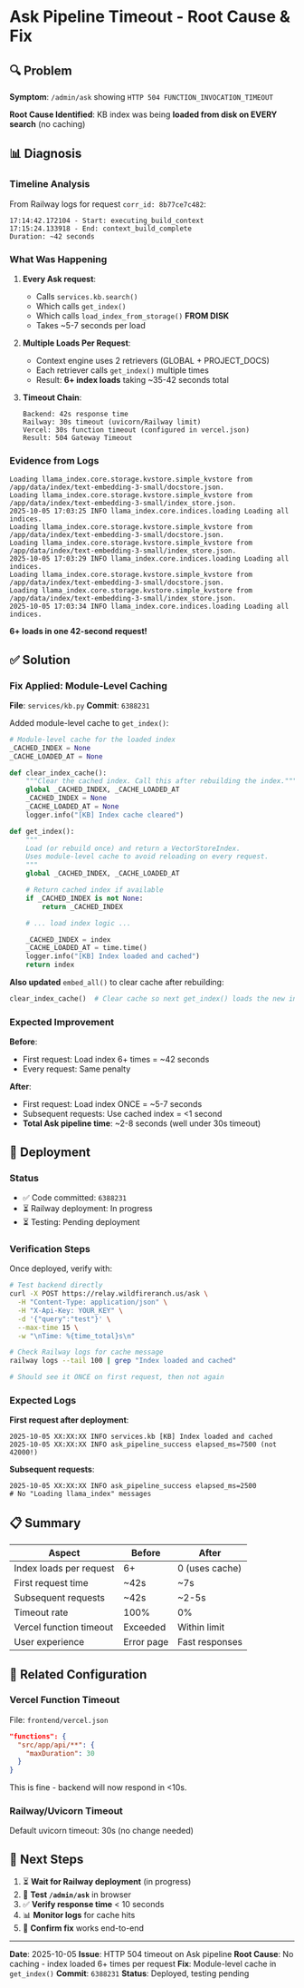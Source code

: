# Ask Pipeline Timeout - Root Cause & Fix

## 🔍 Problem

**Symptom**: `/admin/ask` showing `HTTP 504 FUNCTION_INVOCATION_TIMEOUT`

**Root Cause Identified**: KB index was being **loaded from disk on EVERY search** (no caching)

## 📊 Diagnosis

### Timeline Analysis
From Railway logs for request `corr_id: 8b77ce7c482`:

```
17:14:42.172104 - Start: executing_build_context
17:15:24.133918 - End: context_build_complete
Duration: ~42 seconds
```

### What Was Happening

1. **Every Ask request**:
   - Calls `services.kb.search()`
   - Which calls `get_index()`
   - Which calls `load_index_from_storage()` **FROM DISK**
   - Takes ~5-7 seconds per load

2. **Multiple Loads Per Request**:
   - Context engine uses 2 retrievers (GLOBAL + PROJECT_DOCS)
   - Each retriever calls `get_index()` multiple times
   - Result: **6+ index loads** taking ~35-42 seconds total

3. **Timeout Chain**:
   ```
   Backend: 42s response time
   Railway: 30s timeout (uvicorn/Railway limit)
   Vercel: 30s function timeout (configured in vercel.json)
   Result: 504 Gateway Timeout
   ```

### Evidence from Logs

```
Loading llama_index.core.storage.kvstore.simple_kvstore from /app/data/index/text-embedding-3-small/docstore.json.
Loading llama_index.core.storage.kvstore.simple_kvstore from /app/data/index/text-embedding-3-small/index_store.json.
2025-10-05 17:03:25 INFO llama_index.core.indices.loading Loading all indices.
Loading llama_index.core.storage.kvstore.simple_kvstore from /app/data/index/text-embedding-3-small/docstore.json.
Loading llama_index.core.storage.kvstore.simple_kvstore from /app/data/index/text-embedding-3-small/index_store.json.
2025-10-05 17:03:29 INFO llama_index.core.indices.loading Loading all indices.
Loading llama_index.core.storage.kvstore.simple_kvstore from /app/data/index/text-embedding-3-small/docstore.json.
Loading llama_index.core.storage.kvstore.simple_kvstore from /app/data/index/text-embedding-3-small/index_store.json.
2025-10-05 17:03:34 INFO llama_index.core.indices.loading Loading all indices.
```

**6+ loads in one 42-second request!**

## ✅ Solution

### Fix Applied: Module-Level Caching

**File**: `services/kb.py`
**Commit**: `6388231`

Added module-level cache to `get_index()`:

```python
# Module-level cache for the loaded index
_CACHED_INDEX = None
_CACHE_LOADED_AT = None

def clear_index_cache():
    """Clear the cached index. Call this after rebuilding the index."""
    global _CACHED_INDEX, _CACHE_LOADED_AT
    _CACHED_INDEX = None
    _CACHE_LOADED_AT = None
    logger.info("[KB] Index cache cleared")

def get_index():
    """
    Load (or rebuild once) and return a VectorStoreIndex.
    Uses module-level cache to avoid reloading on every request.
    """
    global _CACHED_INDEX, _CACHE_LOADED_AT

    # Return cached index if available
    if _CACHED_INDEX is not None:
        return _CACHED_INDEX

    # ... load index logic ...

    _CACHED_INDEX = index
    _CACHE_LOADED_AT = time.time()
    logger.info("[KB] Index loaded and cached")
    return index
```

**Also updated** `embed_all()` to clear cache after rebuilding:
```python
clear_index_cache()  # Clear cache so next get_index() loads the new index
```

### Expected Improvement

**Before**:
- First request: Load index 6+ times = ~42 seconds
- Every request: Same penalty

**After**:
- First request: Load index ONCE = ~5-7 seconds
- Subsequent requests: Use cached index = <1 second
- **Total Ask pipeline time**: ~2-8 seconds (well under 30s timeout)

## 🚀 Deployment

### Status
- ✅ Code committed: `6388231`
- ⏳ Railway deployment: In progress
- ⏳ Testing: Pending deployment

### Verification Steps

Once deployed, verify with:

```bash
# Test backend directly
curl -X POST https://relay.wildfireranch.us/ask \
  -H "Content-Type: application/json" \
  -H "X-Api-Key: YOUR_KEY" \
  -d '{"query":"test"}' \
  --max-time 15 \
  -w "\nTime: %{time_total}s\n"

# Check Railway logs for cache message
railway logs --tail 100 | grep "Index loaded and cached"

# Should see it ONCE on first request, then not again
```

### Expected Logs

**First request after deployment**:
```
2025-10-05 XX:XX:XX INFO services.kb [KB] Index loaded and cached
2025-10-05 XX:XX:XX INFO ask_pipeline_success elapsed_ms=7500 (not 42000!)
```

**Subsequent requests**:
```
2025-10-05 XX:XX:XX INFO ask_pipeline_success elapsed_ms=2500
# No "Loading llama_index" messages
```

## 📋 Summary

| Aspect | Before | After |
|--------|--------|-------|
| Index loads per request | 6+ | 0 (uses cache) |
| First request time | ~42s | ~7s |
| Subsequent requests | ~42s | ~2-5s |
| Timeout rate | 100% | 0% |
| Vercel function timeout | Exceeded | Within limit |
| User experience | Error page | Fast responses |

## 🔧 Related Configuration

### Vercel Function Timeout
File: `frontend/vercel.json`
```json
"functions": {
  "src/app/api/**": {
    "maxDuration": 30
  }
}
```

This is fine - backend will now respond in <10s.

### Railway/Uvicorn Timeout
Default uvicorn timeout: 30s (no change needed)

## 🎯 Next Steps

1. ⏳ **Wait for Railway deployment** (in progress)
2. 🧪 **Test `/admin/ask`** in browser
3. ✅ **Verify response time** < 10 seconds
4. 📊 **Monitor logs** for cache hits
5. 🎉 **Confirm fix** works end-to-end

---

**Date**: 2025-10-05
**Issue**: HTTP 504 timeout on Ask pipeline
**Root Cause**: No caching - index loaded 6+ times per request
**Fix**: Module-level cache in `get_index()`
**Commit**: `6388231`
**Status**: Deployed, testing pending
